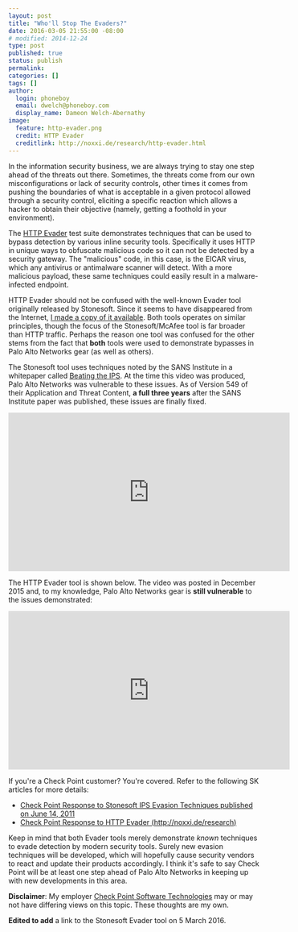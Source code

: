 ```yaml
---
layout: post
title: "Who'll Stop The Evaders?"
date: 2016-03-05 21:55:00 -08:00
# modified: 2014-12-24
type: post
published: true
status: publish
permalink: 
categories: []
tags: []
author:
  login: phoneboy
  email: dwelch@phoneboy.com
  display_name: Dameon Welch-Abernathy
image:
  feature: http-evader.png
  credit: HTTP Evader
  creditlink: http://noxxi.de/research/http-evader.html
---
```

​In the information security business, we are always trying to stay one step ahead of the threats out there. Sometimes, the threats come from our own misconfigurations or lack of security controls, other times it comes from pushing the boundaries of what is acceptable in a given protocol allowed through a security control, eliciting a specific reaction which allows a hacker to obtain their objective (namely, getting a foothold in your environment).

The [HTTP Evader](http://noxxi.de/research/http-evader.html) test suite demonstrates techniques that can be used to bypass detection by various inline security tools. Specifically it uses HTTP in unique ways to obfuscate malicious code so it can not be detected by a security gateway. The "malicious" code, in this case, is the EICAR virus, which any antivirus or antimalware scanner will detect. With a more malicious payload, these same techniques could easily result in a malware-infected endpoint.

HTTP Evader should not be confused with the well-known Evader tool originally released by Stonesoft. Since it seems to have disappeared from the Internet, [I made a copy of it available](https://drive.google.com/open?id=0B__UyP21zv4NUTYyNHREMGdJSTQ). Both tools operates on similar principles, though the focus of the Stonesoft/McAfee tool is far broader than HTTP traffic. Perhaps the reason one tool was confused for the other stems from the fact that **both** tools were used to demonstrate bypasses in Palo Alto Networks gear (as well as others).

The Stonesoft tool uses techniques noted by the SANS Institute in a whitepaper called [Beating the IPS](https://www.sans.org/reading-room/whitepapers/intrusion/beating-ips-34137). At the time this video was produced, Palo Alto Networks was vulnerable to these issues. As of Version 549 of their Application and Threat Content, **a full three years** after the SANS Institute paper was published, these issues are finally fixed.

<center><iframe width="560" height="315" src="https://www.youtube.com/embed/cp-7Tl9gl5g" frameborder="0"></iframe></center>

The HTTP Evader tool is shown below. The video was posted in December 2015 and, to my knowledge, Palo Alto Networks gear is **still vulnerable** to the issues demonstrated:

<center><iframe width="560" height="315" src="https://www.youtube.com/embed/Mo4LUh-5hYo" frameborder="0"></iframe></center>

If you're a Check Point customer? You're covered. Refer to the following SK articles for more details:

* [Check Point Response to Stonesoft IPS Evasion Techniques published on June 14, 2011](https://supportcenter.checkpoint.com/supportcenter/portal?eventSubmit_doGoviewsolutiondetails=&solutionid=sk63621)
* [Check Point Response to HTTP Evader (http://noxxi.de/research)](https://supportcenter.checkpoint.com/supportcenter/portal?eventSubmit_doGoviewsolutiondetails=&solutionid=sk109113)

Keep in mind that both Evader tools merely demonstrate *known* techniques to evade detection by modern security tools. Surely new evasion techniques will be developed, which will hopefully cause security vendors to react and update their products accordingly. I think it's safe to say Check Point will be at least one step ahead of Palo Alto Networks in keeping up with new developments in this area.

**Disclaimer**: My employer [Check Point Software Technologies](https://www.checkpoint.com) may or may not have differing views on this topic. These thoughts are my own.

**Edited to add** a link to the Stonesoft Evader tool on 5 March 2016.